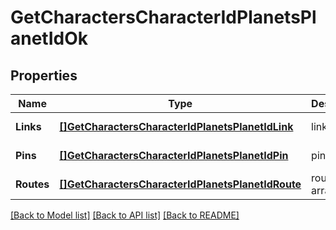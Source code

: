 # GetCharactersCharacterIdPlanetsPlanetIdOk

## Properties
Name | Type | Description | Notes
------------ | ------------- | ------------- | -------------
**Links** | [**[]GetCharactersCharacterIdPlanetsPlanetIdLink**](get_characters_character_id_planets_planet_id_link.md) | links array | [default to null]
**Pins** | [**[]GetCharactersCharacterIdPlanetsPlanetIdPin**](get_characters_character_id_planets_planet_id_pin.md) | pins array | [default to null]
**Routes** | [**[]GetCharactersCharacterIdPlanetsPlanetIdRoute**](get_characters_character_id_planets_planet_id_route.md) | routes array | [default to null]

[[Back to Model list]](../README.md#documentation-for-models) [[Back to API list]](../README.md#documentation-for-api-endpoints) [[Back to README]](../README.md)

